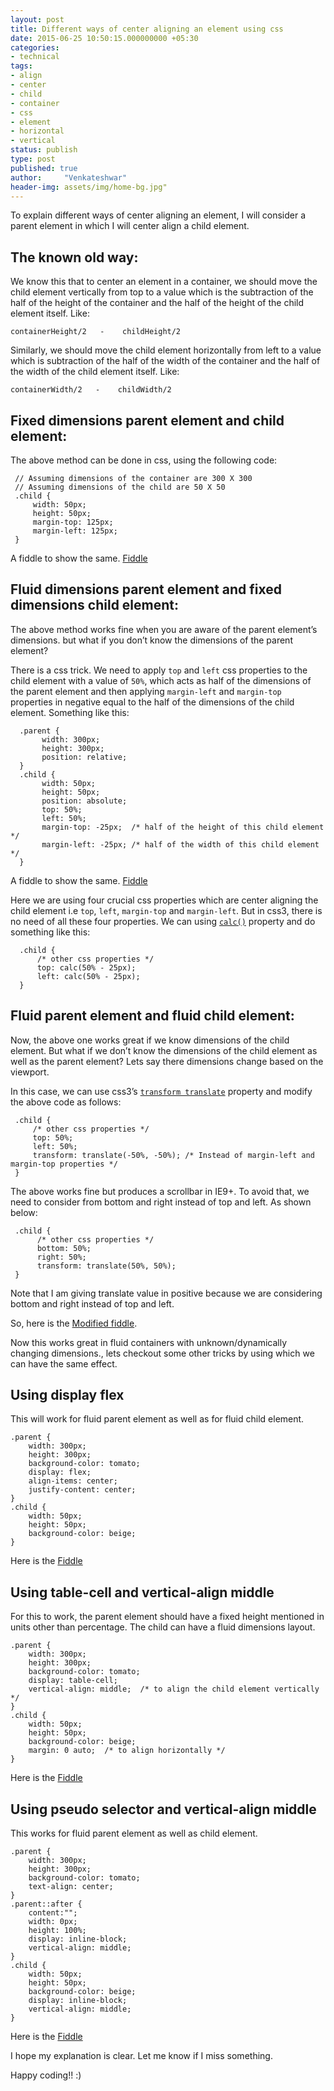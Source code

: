 ```yaml
---
layout: post
title: Different ways of center aligning an element using css
date: 2015-06-25 10:50:15.000000000 +05:30
categories:
- technical
tags:
- align
- center
- child
- container
- css
- element
- horizontal
- vertical
status: publish
type: post
published: true
author:     "Venkateshwar"
header-img: assets/img/home-bg.jpg"
---
```

<p>To explain different ways of center aligning an element, I will consider a parent element in which I will center align a child element.</p>
<h2 id="the-known-old-way">The known old way:</h2>
<p>We know this that to center an element in a container, we should move the child element vertically from top to a value which is the subtraction of the half of the height of the container and the half of the height of the child element itself. Like:</p>
<pre><code>containerHeight/2   -    childHeight/2
</code></pre>
<p>Similarly, we should move the child element horizontally from left to a value which is subtraction of the half of the width of the container and the half of the width of the child element itself. Like:</p>
<pre><code>containerWidth/2   -    childWidth/2
</code></pre>
<h2 id="fixed-dimensions-parent-element-and-child-element">Fixed dimensions parent element and child element:</h2>
<p>The above method can be done in css, using the following code:</p>
<pre><code> // Assuming dimensions of the container are 300 X 300
 // Assuming dimensions of the child are 50 X 50
 .child {
     width: 50px;
     height: 50px;
     margin-top: 125px;
     margin-left: 125px;
 }
</code></pre>
<p>A fiddle to show the same. <a href="http://jsfiddle.net/4nckcu2m/">Fiddle</a></p>
<h2 id="fluid-dimensions-parent-element-and-fixed-dimensions-child-element">Fluid dimensions parent element and fixed dimensions child element:</h2>
<p>The above method works fine when you are aware of the parent element’s dimensions. but what if you don’t know the dimensions of the parent element?</p>
<p>There is a css trick. We need to apply <code>top</code> and <code>left</code> css properties to the child element with a value of <code>50%</code>, which acts as half of the dimensions of the parent element and then applying <code>margin-left</code> and <code>margin-top</code> properties in negative equal to the half of the dimensions of the child element. Something like this:</p>
<pre><code>  .parent {
       width: 300px;
       height: 300px;
       position: relative;
  }
  .child {
       width: 50px;
       height: 50px;
       position: absolute;
       top: 50%;
       left: 50%;
       margin-top: -25px;  /* half of the height of this child element */
       margin-left: -25px; /* half of the width of this child element */
  }
</code></pre>
<p>A fiddle to show the same. <a href="http://jsfiddle.net/4nckcu2m/1/">Fiddle</a></p>
<p>Here we are using four crucial css properties which are center aligning the child element i.e <code>top</code>, <code>left</code>, <code>margin-top</code> and <code>margin-left</code>. But in css3, there is no need of all these four properties. We can using <a href="https://developer.mozilla.org/en-US/docs/Web/CSS/calc"><code>calc()</code></a> property and do something like this:</p>
<pre><code>  .child {
      /* other css properties */
      top: calc(50% - 25px);
      left: calc(50% - 25px);
  }
</code></pre>
<h2 id="fluid-parent-element-and-fluid-child-element">Fluid parent element and fluid child element:</h2>
<p>Now, the above one works great if we know dimensions of the child element. But what if we don’t know the dimensions of the child element as well as the parent element? Lets say there dimensions change based on the viewport.</p>
<p>In this case, we can use css3’s <a href="https://developer.mozilla.org/en-US/docs/Web/CSS/transform#Browser_compatibility"><code>transform translate</code></a> property and modify the above code as follows:</p>
<pre><code> .child {
     /* other css properties */
     top: 50%;
     left: 50%;
     transform: translate(-50%, -50%); /* Instead of margin-left and margin-top properties */
 }
</code></pre>
<p>The above works fine but produces a scrollbar in IE9+. To avoid that, we need to consider from bottom and right instead of top and left. As shown below:</p>
<pre><code> .child {
      /* other css properties */
      bottom: 50%;
      right: 50%;
      transform: translate(50%, 50%);
 }
</code></pre>
<p>Note that I am giving translate value in positive because we are considering bottom and right instead of top and left.</p>
<p>So, here is the <a href="http://jsfiddle.net/4nckcu2m/2/">Modified fiddle</a>.</p>
<p>Now this works great in fluid containers with unknown/dynamically changing dimensions., lets checkout some other tricks by using which we can have the same effect.</p>
<h2 id="using-display-flex">Using display flex</h2>
<p>This will work for fluid parent element as well as for fluid child element.</p>
<pre><code>.parent {
    width: 300px;
    height: 300px;
    background-color: tomato;
    display: flex;
    align-items: center;
    justify-content: center;
}
.child {
    width: 50px;
    height: 50px;
    background-color: beige;
}
</code></pre>
<p>Here is the <a href="http://jsfiddle.net/venkateshwar/4nckcu2m/6/">Fiddle</a></p>
<h2 id="using-table-cell-and-vertical-align-middle">Using table-cell and vertical-align middle</h2>
<p>For this to work, the parent element should have a fixed height mentioned in units other than percentage. The child can have a fluid dimensions layout.</p>
<pre><code>.parent {
    width: 300px;
    height: 300px;
    background-color: tomato;
    display: table-cell;
    vertical-align: middle;  /* to align the child element vertically */
}
.child {
    width: 50px;
    height: 50px;
    background-color: beige;
    margin: 0 auto;  /* to align horizontally */
}
</code></pre>
<p>Here is the <a href="http://jsfiddle.net/4nckcu2m/4/">Fiddle</a></p>
<h2 id="using-pseudo-selector-and-vertical-align-middle">Using pseudo selector and vertical-align middle</h2>
<p>This works for fluid parent element as well as child element. </p>
<pre><code>.parent {
    width: 300px;
    height: 300px;
    background-color: tomato;
    text-align: center;
}
.parent::after {
    content:"";
    width: 0px;
    height: 100%;
    display: inline-block;
    vertical-align: middle;
}
.child {
    width: 50px;
    height: 50px;
    background-color: beige;
    display: inline-block;
    vertical-align: middle;
}
</code></pre>
<p>Here is the <a href="http://jsfiddle.net/4nckcu2m/3/">Fiddle</a></p>
<p>I hope my explanation is clear. Let me know if I miss something. </p>
<p>Happy coding!! :)</p>
